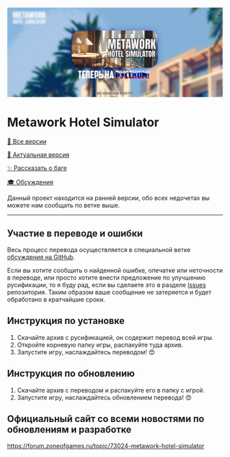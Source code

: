 <p allign="center">
    <img src="https://github.com/morgandusty/Metawork-hotel-simulator/blob/Русификатор/blob/images/blobmetawork.jpg">
</p>

# Metawork Hotel Simulator


[🔴 Все версии](https://github.com/morgandusty/Metawork-hotel-simulator/releases)

[📗 Актуальная версия](https://github.com/morgandusty/Metawork-hotel-simulator/releases)

[✨ Рассказать о баге](https://github.com/morgandusty/Metawork-hotel-simulator/issues/new?assignees=&labels=&template=отчет-о-баге.md&title=)

[🎓 Обсуждения](https://github.com/morgandusty/Metawork-hotel-simulator/discussions/1)

Данный проект находится на ранней версии, обо всех недочетах вы можете нам сообщать по ветке выше.

---

## Участие в переводе и ошибки

Весь процесс перевода осуществляется в специальной ветке [обсуждения на GitHub](https://github.com/morgandusty/Metawork-hotel-simulator/discussions/2).

Если вы хотите сообщить о найденной ошибке, опечатке или неточности в переводе, или просто хотите внести предложение по улучшению русификации, то я буду рад, если вы сделаете это в разделе [Issues](https://github.com/morgandusty/Metawork-hotel-simulator/issues) репозитория. Таким образом ваше сообщение не затеряется и будет обработано в кратчайшие сроки.

## Инструкция по установке

1. Скачайте архив с русификацией, он содержит перевод всей игры.
2. Откройте корневую папку игры, распакуйте туда архив.
3. Запустите игру, наслаждайтесь переводом! 😍

## Инструкция по обновлению

1. Скачайте архив с переводом и распакуйте его в папку с игрой.
2. Запустите игру, наслаждайтесь обновлением перевода! 😍

## Официальный сайт со всеми новостями по обновлениям и разработке

https://forum.zoneofgames.ru/topic/73024-metawork-hotel-simulator
